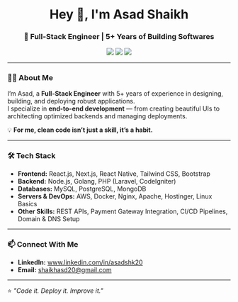 <!-- Header -->
<h1 align="center">Hey 👋, I'm Asad Shaikh</h1>
<h3 align="center">🚀 Full-Stack Engineer | 5+ Years of Building Softwares </h3>

<p align="center">
  <a href="www.linkedin.com/in/asadshk20"><img src="https://img.shields.io/badge/-LinkedIn-blue?logo=linkedin&logoColor=white"></a>
  <a href="mailto:shaikhasd20@gmail.com"><img src="https://img.shields.io/badge/-Email-D14836?logo=gmail&logoColor=white"></a>
  <a href="https://github.com/Shaikh-Asd/"><img src="https://img.shields.io/badge/-GitHub-100000?logo=github&logoColor=white"></a>
</p>

---

### 👨‍💻 About Me
I’m Asad, a **Full-Stack Engineer** with 5+ years of experience in designing, building, and deploying robust applications.  
I specialize in **end-to-end development** — from creating beautiful UIs to architecting optimized backends and managing deployments.  

💡 **For me, clean code isn’t just a skill, it’s a habit.**

---

### 🛠 Tech Stack
- **Frontend:** React.js, Next.js, React Native, Tailwind CSS, Bootstrap  
- **Backend:** Node.js, Golang, PHP (Laravel, CodeIgniter)  
- **Databases:** MySQL, PostgreSQL, MongoDB  
- **Servers & DevOps:** AWS, Docker, Nginx, Apache, Hostinger, Linux Basics  
- **Other Skills:** REST APIs, Payment Gateway Integration, CI/CD Pipelines, Domain & DNS Setup

---
### 📫 Connect With Me
- **LinkedIn:** www.linkedin.com/in/asadshk20  
- **Email:** shaikhasd20@gmail.com  

---

⭐ *"Code it. Deploy it. Improve it."*
